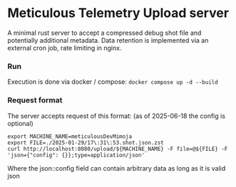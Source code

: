 # Meticulous Telemetry Upload server

A minimal rust server to accept a compressed debug shot file and potentially additional metadata. 
Data retention is implemented via an external cron job, rate limiting in nginx.

### Run
Execution is done via docker / compose:
`docker compose up -d --build`

### Request format
The server accepts request of this format:
(as of 2025-06-18 the config is optional)
```
export MACHINE_NAME=meticulousDevMimoja
export FILE=./2025-01-29/17\:31\:53.shot.json.zst
curl http://localhost:8080/upload/${MACHINE_NAME} -F file=@${FILE} -F 'json={"config": {}};type=application/json'
```
Where the json::config field can contain arbitrary data as long as it is valid json
